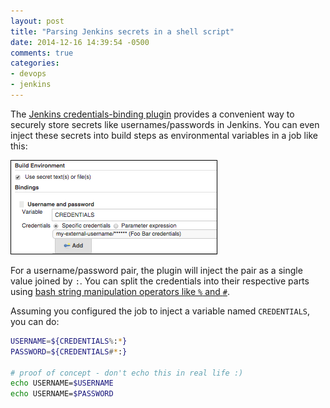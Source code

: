 ```yaml
---
layout: post
title: "Parsing Jenkins secrets in a shell script"
date: 2014-12-16 14:39:54 -0500
comments: true
categories: 
- devops
- jenkins
---
```


The [Jenkins credentials-binding plugin](https://wiki.jenkins-ci.org/display/JENKINS/Credentials+Binding+Plugin)
provides a convenient way to securely store secrets like usernames/passwords in
Jenkins.  You can even inject these secrets into build steps as environmental
variables in a job like this:

![screenshot of a Jenkins job using the credentials-binding plugin](/images/2014-12-16.png)

For a username/password pair, the plugin will inject the pair as a single value
joined by `:`.  You can split the credentials into their respective parts
using [bash string manipulation operators like `%` and `#`](http://spin.atomicobject.com/2014/02/16/bash-string-maniuplation/).

Assuming you configured the job to inject a variable named `CREDENTIALS`, you can do:

``` bash [parsing Jenkins secret credentials with bash]
USERNAME=${CREDENTIALS%:*}
PASSWORD=${CREDENTIALS#*:}

# proof of concept - don't echo this in real life :)
echo USERNAME=$USERNAME
echo USERNAME=$PASSWORD
```
